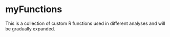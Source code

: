 # myFunctions
This is a collection of custom R functions used in different analyses and will be gradually expanded.
